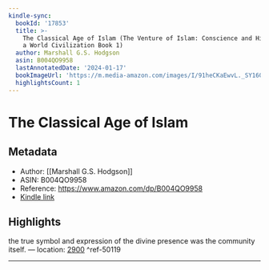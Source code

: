 ```yaml
---
kindle-sync:
  bookId: '17853'
  title: >-
    The Classical Age of Islam (The Venture of Islam: Conscience and History in
    a World Civilization Book 1)
  author: Marshall G.S. Hodgson
  asin: B004QO9958
  lastAnnotatedDate: '2024-01-17'
  bookImageUrl: 'https://m.media-amazon.com/images/I/91heCKaEwvL._SY160.jpg'
  highlightsCount: 1
---
```

# The Classical Age of Islam
## Metadata
* Author: [[Marshall G.S. Hodgson]]
* ASIN: B004QO9958
* Reference: https://www.amazon.com/dp/B004QO9958
* [Kindle link](kindle://book?action=open&asin=B004QO9958)

## Highlights
the true symbol and expression of the divine presence was the community itself. — location: [2900](kindle://book?action=open&asin=B004QO9958&location=2900) ^ref-50119

---

